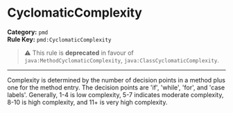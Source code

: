 # CyclomaticComplexity
**Category:** `pmd`<br/>
**Rule Key:** `pmd:CyclomaticComplexity`<br/>
> :warning: This rule is **deprecated** in favour of `java:MethodCyclomaticComplexity`, `java:ClassCyclomaticComplexity`.

-----

<p>
  Complexity is determined by the number of decision points in a method plus one for the method entry. The decision
  points are 'if', 'while', 'for', and 'case labels'. Generally, 1-4 is low complexity, 5-7 indicates moderate
  complexity, 8-10 is high complexity, and 11+ is very high complexity.
</p>
